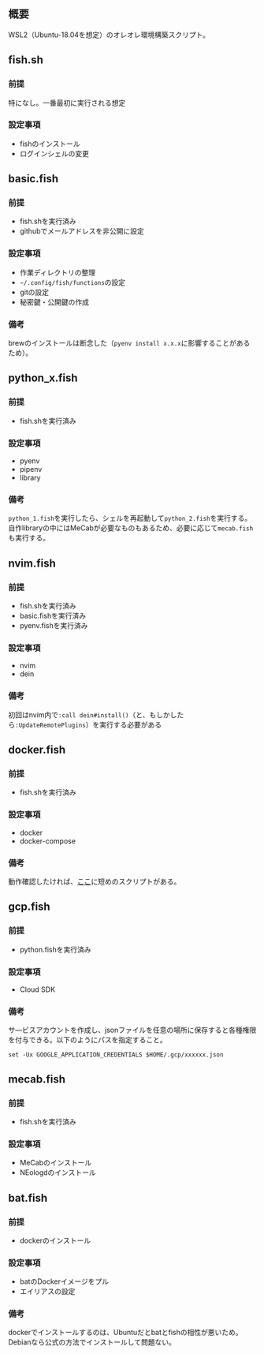 ## 概要
WSL2（Ubuntu-18.04を想定）のオレオレ環境構築スクリプト。

## fish.sh
### 前提
特になし。一番最初に実行される想定

### 設定事項
- fishのインストール
- ログインシェルの変更

## basic.fish
### 前提
- fish.shを実行済み
- githubでメールアドレスを非公開に設定

### 設定事項
- 作業ディレクトリの整理
- `~/.config/fish/functions`の設定
- gitの設定
- 秘密鍵・公開鍵の作成

### 備考
brewのインストールは断念した（`pyenv install x.x.x`に影響することがあるため）。

## python_x.fish
### 前提
- fish.shを実行済み

### 設定事項
- pyenv
- pipenv
- library

### 備考
`python_1.fish`を実行したら、シェルを再起動して`python_2.fish`を実行する。
自作libraryの中にはMeCabが必要なものもあるため、必要に応じて`mecab.fish`も実行する。

## nvim.fish
### 前提
- fish.shを実行済み
- basic.fishを実行済み
- pyenv.fishを実行済み

### 設定事項
- nvim
- dein

### 備考
初回はnvim内で`:call dein#install()`（と、もしかしたら`:UpdateRemotePlugins`）を実行する必要がある

## docker.fish
### 前提
- fish.shを実行済み

### 設定事項
- docker
- docker-compose

### 備考
動作確認したければ、[ここ](https://docs.docker.com/compose/gettingstarted/)に短めのスクリプトがある。

## gcp.fish
### 前提
- python.fishを実行済み

### 設定事項
- Cloud SDK

### 備考
サ―ビスアカウントを作成し、jsonファイルを任意の場所に保存すると各種権限を付与できる。以下のようにパスを指定すること。
```
set -Ux GOOGLE_APPLICATION_CREDENTIALS $HOME/.gcp/xxxxxx.json
```

## mecab.fish
### 前提
- fish.shを実行済み

### 設定事項
- MeCabのインストール
- NEologdのインストール

## bat.fish
### 前提
- dockerのインストール

### 設定事項
- batのDockerイメージをプル
- エイリアスの設定

### 備考
dockerでインストールするのは、Ubuntuだとbatとfishの相性が悪いため。Debianなら公式の方法でインストールして問題ない。
